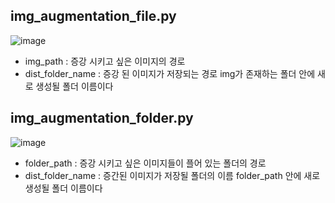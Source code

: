 ## img_augmentation_file.py

![image](https://github.com/dyjung-dev/Amr_eda_basic/assets/137265648/7ce896b2-70fd-4fba-a3c2-09631972b63a)

* img_path : 증강 시키고 싶은 이미지의 경로
* dist_folder_name : 증강 된 이미지가 저장되는 경로
                     img가 존재하는 폴더 안에 새로 생성될 폴더 이름이다




## img_augmentation_folder.py

![image](https://github.com/dyjung-dev/Amr_eda_basic/assets/137265648/a8707e22-4c78-4f8b-91f5-8a2c02374961)

* folder_path : 증강 시키고 싶은 이미지들이 플어 있는 폴더의 경로
* dist_folder_name : 증간된 이미지가 저장될 폴더의 이름
                     folder_path 안에 새로 생성될 폴더 이름이다
  
